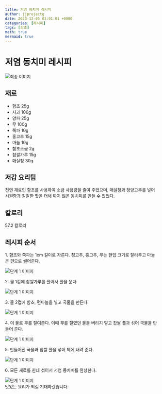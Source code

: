 ```yaml
---
title: 저염 동치미 레시피
author: jjprojectg
date: 2023-12-05 03:01:01 +0000
categories: [레시피]
tags: [함초]
math: true
mermaid: true
---
```

<meta name="og:type" content="website"/>
<meta charset="UTF-8"/>
<div class="header">
  <h1>저염 동치미 레시피</h1>
</div>

<div class="container my-4">
  <div class="row">
    <div class="col-12 col-md-6">
      <div class="recipe-image">
        <img src="http://www.foodsafetykorea.go.kr/uploadimg/cook/10_00404_2.png" class="step-image" alt="최종 이미지"/>
      </div>
    </div>
    <div class="col-12 col-md-6">
      <div class="ingredients">
        <h2>재료</h2>
        <ul class="card">
          <li> 함초 25g </li>
          <li>  사과 100g </li>
          <li>  양파 25g </li>
          <li>  무 100g </li>
          <li>  쪽파 10g </li>
          <li> 홍고추 15g </li>
          <li>  마늘 10g </li>
          <li>  함초소금 2g </li>
          <li>  찹쌀가루 15g </li>
          <li>  매실청 30g </li>
</ul>
      </div>
    </div>
    <div class="col-12 col-md-6">
      <div class="ingredients">
        <h2>저감 요리팁</h2>
        <div class="card"> 
          <p>
            천연 재료인 함초를 사용하여 소금 사용량을 줄여 주었으며, 매실청과 청양고추를 넣어 시원함과 칼칼한 맛을 더해 짜지 않은 동치미를 만들 수 있었다.
          </p>
        </div>
      </div>
      <div class="ingredients">
        <h2>칼로리</h2>
        <div class="card"> 
          <p>
            57.2 칼로리
          </p>
        </div>
      </div>
    </div>
  </div>

  <h2 class="my-4">레시피 순서</h2>
  <div class="card recipe-card">
    <div class="card-body recipe-step">
      <p class="card-text step-description">1. 함초와 쪽파는 1cm 길이로 자른다. 청고추,
홍고추, 무는 한입 크기로 잘라주고 마늘은
편으로 썰어준다.</p>
      <img src="http://www.foodsafetykorea.go.kr/uploadimg/cook/20_00404_01.png" alt="단계 1 이미지" class="step-image"/>
    </div>
  </div>
  <div class="card recipe-card">
    <div class="card-body recipe-step">
      <p class="card-text step-description">2. 물 1컵에 찹쌀가루를 풀어서 풀을 쑨다.</p>
      <img src="http://www.foodsafetykorea.go.kr/uploadimg/cook/20_00404_02.png" alt="단계 1 이미지" class="step-image"/>
    </div>
  </div>
  <div class="card recipe-card">
    <div class="card-body recipe-step">
      <p class="card-text step-description">3. 물 2컵에 함초, 편마늘을 넣고 국물을 만든다.</p>
      <img src="http://www.foodsafetykorea.go.kr/uploadimg/cook/20_00404_03.png" alt="단계 1 이미지" class="step-image"/>
    </div>
  </div>
  <div class="card recipe-card">
    <div class="card-body recipe-step">
      <p class="card-text step-description">4. 이 물로 무를 절여준다. 이때 무를 절였던 물을
버리지 말고 찹쌀 풀과 섞어 국물을 만들어
준다.</p>
      <img src="http://www.foodsafetykorea.go.kr/uploadimg/cook/20_00404_04.png" alt="단계 1 이미지" class="step-image"/>
    </div>
  </div>
  <div class="card recipe-card">
    <div class="card-body recipe-step">
      <p class="card-text step-description">5. 만들어진 국물과 찹쌀 풀을 섞어 체에 내려
준다.</p>
      <img src="http://www.foodsafetykorea.go.kr/uploadimg/cook/20_00404_05.png" alt="단계 1 이미지" class="step-image"/>
    </div>
  </div>
  <div class="card recipe-card">
    <div class="card-body recipe-step">
      <p class="card-text step-description">6. 모든 재료를 한데 섞어서 저염 동치미를
완성한다.</p>
      <img src="http://www.foodsafetykorea.go.kr/uploadimg/cook/20_00404_06.png" alt="단계 1 이미지" class="step-image"/>
    </div>
  </div>

</div>
맛있는 요리가 되길 기대하겠습니다.

